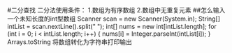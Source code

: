 #二分查找
二分法使用条件： 1.数组为有序数组 2.数组中无重复元素
##怎么输入一个未知长度的int型数组
Scanner scan = new Scanner(System.in);
String[] intList = scan.nextLine().split(" ");
int[] nums = new int[intList.length];
for (int i = 0; i < intList.length; i++) {
    nums[i] = Integer.parseInt(intList[i]);
}
Arrays.toString 将数组转化为字符串打印输出


